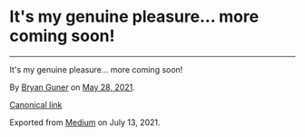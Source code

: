 # It's my genuine pleasure... more coming soon!

---

It's my genuine pleasure... more coming soon!

By <a href="https://medium.com/@bryanguner" class="p-author h-card">Bryan Guner</a> on [May 28, 2021](https://medium.com/p/f560ed8a641b).

<a href="https://medium.com/@bryanguner/its-my-genuine-pleasure-more-coming-soon-f560ed8a641b" class="p-canonical">Canonical link</a>

Exported from [Medium](https://medium.com) on July 13, 2021.
